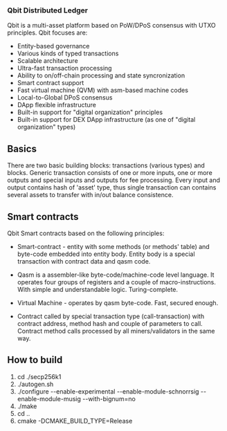 ### Qbit Distributed Ledger

Qbit is a multi-asset platform based on PoW/DPoS consensus with UTXO principles. Qbit focuses are:

- Entity-based governance
- Various kinds of typed transactions
- Scalable architecture
- Ultra-fast transaction processing
- Ability to on/off-chain processing and state syncronization
- Smart contract support
- Fast virtual machine (QVM) with asm-based machine codes
- Local-to-Global DPoS consensus
- DApp flexible infrastructure
- Built-in support for "digital organization" principles
- Built-in support for DEX DApp infrastructure (as one of "digital organization" types)

## Basics

There are two basic building blocks: transactions (various types) and blocks. Generic transaction consists of one or more inputs, one or more outputs and special inputs and outputs for fee processing. Every input and output contains hash of 'asset' type, thus single transaction can contains several assets to transfer with in/out balance consistence. 

## Smart contracts

Qbit Smart contracts based on the following principles:

- Smart-contract - entity with some methods (or methods' table) and byte-code embedded into entity body. Entity body is a special transaction with contract data and qasm code.

- Qasm is a assembler-like byte-code/machine-code level language. It operates four groups of registers and a couple of macro-instructions. With simple and understandable logic. Turing-complete.

- Virtual Machine - operates by qasm byte-code. Fast, secured enough. 

- Contract called by special transaction type (call-transaction) with contract address, method hash and couple of parameters to call. Contract method calls processed by all miners/validators in the same way.

## How to build

1. cd ./secp256k1
2. ./autogen.sh
3. ./configure --enable-experimental --enable-module-schnorrsig --enable-module-musig --with-bignum=no
4. ./make
5. cd ..
6. cmake -DCMAKE_BUILD_TYPE=Release
